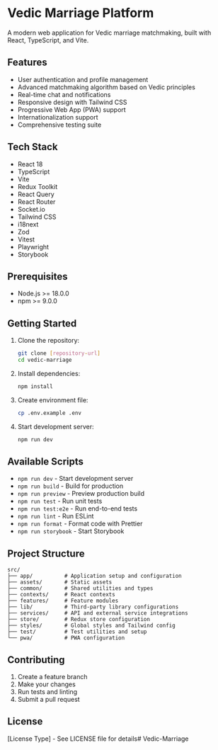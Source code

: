 # Vedic Marriage Platform

A modern web application for Vedic marriage matchmaking, built with React, TypeScript, and Vite.

## Features

- User authentication and profile management
- Advanced matchmaking algorithm based on Vedic principles
- Real-time chat and notifications
- Responsive design with Tailwind CSS
- Progressive Web App (PWA) support
- Internationalization support
- Comprehensive testing suite

## Tech Stack

- React 18
- TypeScript
- Vite
- Redux Toolkit
- React Query
- React Router
- Socket.io
- Tailwind CSS
- i18next
- Zod
- Vitest
- Playwright
- Storybook

## Prerequisites

- Node.js >= 18.0.0
- npm >= 9.0.0

## Getting Started

1. Clone the repository:
   ```bash
   git clone [repository-url]
   cd vedic-marriage
   ```

2. Install dependencies:
   ```bash
   npm install
   ```

3. Create environment file:
   ```bash
   cp .env.example .env
   ```

4. Start development server:
   ```bash
   npm run dev
   ```

## Available Scripts

- `npm run dev` - Start development server
- `npm run build` - Build for production
- `npm run preview` - Preview production build
- `npm run test` - Run unit tests
- `npm run test:e2e` - Run end-to-end tests
- `npm run lint` - Run ESLint
- `npm run format` - Format code with Prettier
- `npm run storybook` - Start Storybook

## Project Structure

```
src/
├── app/          # Application setup and configuration
├── assets/       # Static assets
├── common/       # Shared utilities and types
├── contexts/     # React contexts
├── features/     # Feature modules
├── lib/          # Third-party library configurations
├── services/     # API and external service integrations
├── store/        # Redux store configuration
├── styles/       # Global styles and Tailwind config
├── test/         # Test utilities and setup
└── pwa/          # PWA configuration
```

## Contributing

1. Create a feature branch
2. Make your changes
3. Run tests and linting
4. Submit a pull request

## License

[License Type] - See LICENSE file for details#   V e d i c - M a r r i a g e  
 